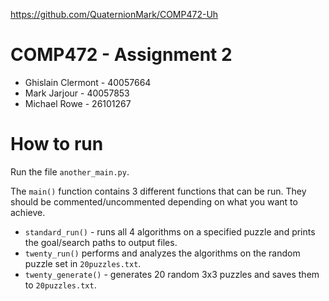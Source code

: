 https://github.com/QuaternionMark/COMP472-Uh

# COMP472 - Assignment 2
- Ghislain Clermont - 40057664
- Mark Jarjour - 40057853
- Michael Rowe - 26101267

# How to run
Run the file `another_main.py`.

The `main()` function contains 3 different functions that can be run. They should be commented/uncommented depending on what you want to achieve.

- `standard_run()` - runs all 4 algorithms on a specified puzzle and prints the goal/search paths to output files.
- `twenty_run()` performs and analyzes the algorithms on the random puzzle set in `20puzzles.txt`.
- `twenty_generate()` - generates 20 random 3x3 puzzles and saves them to `20puzzles.txt`.